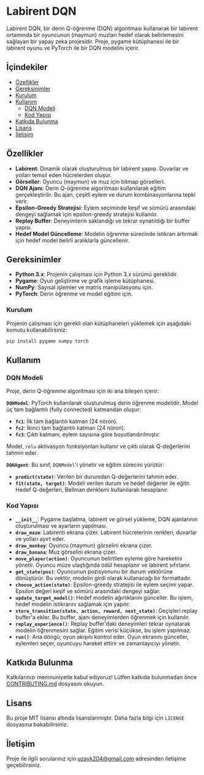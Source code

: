 # Labirent DQN

Labirent DQN, bir derin Q-öğrenme (DQN) algoritması kullanarak bir labirent ortamında bir oyuncunun (maymun) muzları hedef olarak belirlemesini sağlayan bir yapay zeka projesidir. Proje, pygame kütüphanesi ile bir labirent oyunu ve PyTorch ile bir DQN modelini içerir.

## İçindekiler

- [Özellikler](#özellikler)
- [Gereksinimler](#gereksinimler)
- [Kurulum](#kurulum)
- [Kullanım](#kullanım)
  - [DQN Modeli](#dqn-modeli)
  - [Kod Yapısı](#kod-yapısı)
- [Katkıda Bulunma](#katkıda-bulunma)
- [Lisans](#lisans)
- [İletişim](#iletişim)

## Özellikler

- **Labirent**: Dinamik olarak oluşturulmuş bir labirent yapısı. Duvarlar ve yolları temsil eden hücrelerden oluşur.
- **Görseller**: Oyuncu (maymun) ve muz için bitmap görselleri.
- **DQN Ajanı**: Derin Q-öğrenme algoritması kullanılarak eğitim gerçekleştirilir. Bu ajan, çeşitli eylem ve durum kombinasyonlarına tepki verir.
- **Epsilon-Greedy Stratejisi**: Eylem seçiminde keşif ve sömürü arasındaki dengeyi sağlamak için epsilon-greedy stratejisi kullanılır.
- **Replay Buffer**: Deneyimlerin saklandığı ve tekrar oynatıldığı bir buffer yapısı.
- **Hedef Model Güncelleme**: Modelin öğrenme sürecinde istikrarı artırmak için hedef model belirli aralıklarla güncellenir.

## Gereksinimler

- **Python 3.x**: Projenin çalışması için Python 3.x sürümü gereklidir.
- **Pygame**: Oyun geliştirme ve grafik işleme kütüphanesi.
- **NumPy**: Sayısal işlemler ve matris manipülasyonu için.
- **PyTorch**: Derin öğrenme ve model eğitimi için.

### Kurulum

Projenin çalışması için gerekli olan kütüphaneleri yüklemek için aşağıdaki komutu kullanabilirsiniz:

```bash
pip install pygame numpy torch
```

## Kullanım

### DQN Modeli

Proje, derin Q-öğrenme algoritması için iki ana bileşen içerir:

**`DQNModel`**: PyTorch kullanılarak oluşturulmuş derin öğrenme modelidir. Model üç tam bağlantılı (fully connected) katmandan oluşur:
- **`fc1`**: İlk tam bağlantılı katman (24 nöron).
- **`fc2`**: İkinci tam bağlantılı katman (24 nöron).
- **`fc3`**: Çıktı katmanı, eylem sayısına göre boyutlandırılmıştır.

Model, `relu` aktivasyon fonksiyonları kullanır ve çıktı olarak Q-değerlerini tahmin eder.

**`DQNAgent`**: Bu sınıf, `DQNModel`'i yönetir ve eğitim sürecini yürütür:
- **`predict(state)`**: Verilen bir durumdan Q-değerlerini tahmin eder.
- **`fit(state, target)`**: Modeli verilen durum ve hedef değerler ile eğitir. Hedef Q-değerleri, Bellman denklemi kullanılarak hesaplanır.

### Kod Yapısı

- **`__init__`**: Pygame başlatma, labirent ve görsel yükleme, DQN ajanlarının oluşturulması ve ayarların yapılması.
- **`draw_maze`**: Labirenti ekrana çizer. Labirent hücrelerinin renkleri, duvarlar ve yolları ayırt eder.
- **`draw_monkey`**: Oyuncu (maymun) görselini ekrana çizer.
- **`draw_banana`**: Muz görselini ekrana çizer.
- **`move_player(action)`**: Oyuncunun belirtilen eyleme göre hareketini yönetir. Oyuncu müze ulaştığında ödül hesaplanır ve labirent sıfırlanır.
- **`get_state(pos)`**: Oyuncunun pozisyonunu bir durum vektörüne dönüştürür. Bu vektör, modelin girdi olarak kullanacağı bir formattadır.
- **`choose_action(state)`**: Epsilon-greedy stratejisi ile eylem seçimi yapar. Epsilon değeri keşif ve sömürü arasındaki dengeyi sağlar.
- **`update_target_model()`**: Hedef modelin ağırlıklarını günceller. Bu işlem, hedef modelin istikrarını sağlamak için yapılır.
- **`store_transition(state, action, reward, next_state)`**: Geçişleri replay buffer'a ekler. Bu buffer, ajanı deneyimlerden öğrenmek için kullanılır.
- **`replay_experience()`**: Replay buffer'daki deneyimleri tekrar oynatarak modelin öğrenmesini sağlar. Eğitim verisi küçükse, bu işlem yapılmaz.
- **`run()`**: Ana döngü; oyun akışını kontrol eder. Oyun ekranını günceller, eylemleri seçer, oyuncuyu hareket ettirir ve zamanlayıcıyı yönetir.

## Katkıda Bulunma

Katkılarınızı memnuniyetle kabul ediyoruz! Lütfen katkıda bulunmadan önce [CONTRIBUTING.md](CONTRIBUTING.md) dosyasını okuyun.

## Lisans

Bu proje MIT lisansı altında lisanslanmıştır. Daha fazla bilgi için `LICENSE` dosyasına bakabilirsiniz.

## İletişim

Proje ile ilgili sorularınız için [uzayk204@gmail.com](mailto:uzayk204@gmail.com) adresinden iletişime geçebilirsiniz.
